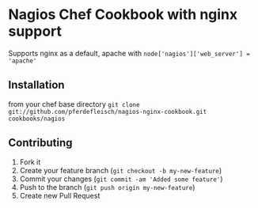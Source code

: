 # Nagios Chef Cookbook with nginx support

Supports nginx as a default, apache with `node['nagios']['web_server'] = 'apache'`

## Installation

from your chef base directory
`git clone git://github.com/pferdefleisch/nagios-nginx-cookbook.git cookbooks/nagios`

## Contributing

1. Fork it
2. Create your feature branch (`git checkout -b my-new-feature`)
3. Commit your changes (`git commit -am 'Added some feature'`)
4. Push to the branch (`git push origin my-new-feature`)
5. Create new Pull Request
